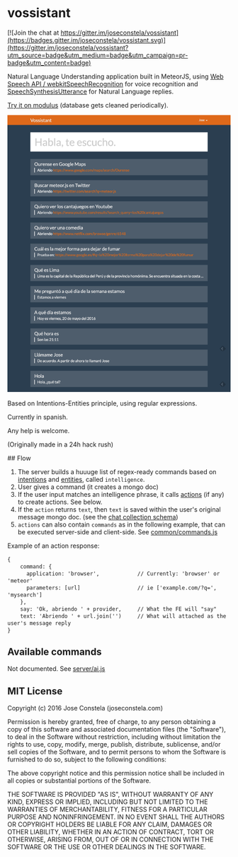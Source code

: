 # vossistant

[![Join the chat at https://gitter.im/joseconstela/vossistant](https://badges.gitter.im/joseconstela/vossistant.svg)](https://gitter.im/joseconstela/vossistant?utm_source=badge&utm_medium=badge&utm_campaign=pr-badge&utm_content=badge)

Natural Language Understanding application built in MeteorJS, using [Web Speech API / webkitSpeechRecognition](https://developer.mozilla.org/en-US/docs/Web/API/Web_Speech_API) for voice recognition and [SpeechSynthesisUtterance](https://developer.mozilla.org/en-US/docs/Web/API/SpeechSynthesisUtterance) for Natural Language replies.

[Try it on modulus](https://vossistant-63519.onmodulus.net/) (database gets cleaned periodically).

![screenshoot](SCREENSHOT.png)

Based on Intentions-Entities principle, using regular expressions.

Currently in spanish.

Any help is welcome.

(Originally made in a 24h hack rush)

## Flow

1. The server builds a huuuge list of regex-ready commands based on [intentions](https://github.com/joseconstela/vossistant/blob/master/server/ai.js#L1) and [entities](https://github.com/joseconstela/vossistant/blob/master/server/ai.js#54), called ```intelligence```.
2. User gives a command (it creates a mongo doc)
3. If the user input matches an intelligence phrase, it calls [actions](https://github.com/joseconstela/vossistant/blob/master/server/actions.js) (if any) to create actions. See below.
4. If the ```action``` returns ```text```, then ```text``` is saved within the user's original message mongo doc. (see the [chat collection schema](https://github.com/joseconstela/vossistant/blob/master/common/collections.js))
5. ```actions``` can also contain ```commands``` as in the following example, that can be executed server-side and client-side. See [common/commands.js](https://github.com/joseconstela/vossistant/blob/master/common/commands.js)

Example of an action response:

    {
        command: {
          application: 'browser',            // Currently: 'browser' or 'meteor'
          parameters: [url]                  // ie ['example.com/?q=', 'mysearch']
        },
        say: 'Ok, abriendo ' + provider,     // What the FE will "say"
        text: 'Abriendo ' + url.join('')     // What will attached as the user's message reply
    }

## Available commands

Not documented. See [server/ai.js](https://github.com/joseconstela/vossistant/blob/master/server/ai.js)

## MIT License

Copyright (c) 2016 Jose Constela (joseconstela.com)

Permission is hereby granted, free of charge, to any person obtaining a copy of this software and associated documentation files (the "Software"), to deal in the Software without restriction, including without limitation the rights to use, copy, modify, merge, publish, distribute, sublicense, and/or sell copies of the Software, and to permit persons to whom the Software is furnished to do so, subject to the following conditions:

The above copyright notice and this permission notice shall be included in all copies or substantial portions of the Software.

THE SOFTWARE IS PROVIDED "AS IS", WITHOUT WARRANTY OF ANY KIND, EXPRESS OR IMPLIED, INCLUDING BUT NOT LIMITED TO THE WARRANTIES OF MERCHANTABILITY, FITNESS FOR A PARTICULAR PURPOSE AND NONINFRINGEMENT. IN NO EVENT SHALL THE AUTHORS OR COPYRIGHT HOLDERS BE LIABLE FOR ANY CLAIM, DAMAGES OR OTHER LIABILITY, WHETHER IN AN ACTION OF CONTRACT, TORT OR OTHERWISE, ARISING FROM, OUT OF OR IN CONNECTION WITH THE SOFTWARE OR THE USE OR OTHER DEALINGS IN THE SOFTWARE.
